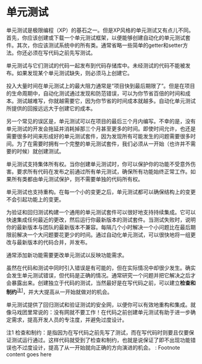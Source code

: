 <!-- # Unit Tests

Unit tests are one of the corner stones of Extreme Programming (XP). But unit tests XP style is a little different. First you should create or download a unit test framework to be able to create automated unit tests suites. Second you should test all classes in the system. Trivial getter and setter methods are usually omitted. You will also create your tests first, before the code.

Unit tests are released into the code repository along with the code they test. Code without tests may not be released. If a unit test is discovered to be missing it must be created at that time.

The biggest resistance to dedicating this amount of time to unit tests is a fast approaching deadline. But during the life of a project an automated test can save you a hundred times the cost to create it by finding and guarding against bugs. The harder the test is to write the more you need it because the greater your savings will be. Automated unit tests offer a pay back far greater than the cost of creation.

Another common misconception is that unit tests can be written in the last three months of  the project. Unfortunately, without the unit tests development drags on and eats up those last three months and then some. Even if the time is available good unit test suites take time to evolve. Discovering all the problems that can occur takes time. In order to have a complete unit test suite when you need it you must begin creating the tests today when you don't.

Unit tests enable collective ownership. When you create unit tests you guard your functionality from being accidentally harmed. Requiring all code to pass all unit tests before it can be released ensures all functionality always works. Individual code ownership is not required if all classes are guarded by unit tests.

Unit tests enable refactoring as well. After each small change the unit tests can verify that a change in structure did not introduce a change in functionality.

Building a single universal unit test suite for validation and regression testing enables frequent integration. It is possible to integrate any recent changes quickly then run your own latest version of the test suite. When a test fails your latest versions are incompatible with the team's latest versions. Fixing small problems every few hours takes less time than fixing huge problems just before the deadline. With automated unit tests it is possible to merge a set of changes with the latest released version and release in a short time.

Often adding new functionality will require changing the unit tests to reflect the functionality. 

While it is possible to introduce a bug in both the code and test it rarely happens in actual practice. It does occasionally happen that the test is wrong, but the code is right. This is revealed when the problem is investigated and is fixed. Creating tests independent of code, hopefully before code, sets up checks and balances and greatly improves the chances of getting it right the first time.

Unit Tests provide a safety net of regression tests and validation tests so that you can refactor and integrate effectively. As they say at the circus; never work without a net! Creating the unit test before the code helps even further by solidifying the requirements, improving developer focus, and avoid creeping elegance.

-->

# 单元测试

单元测试是极限编程（XP）的基石之一。但是XP风格的单元测试又有点儿不同。首先，你应该创建或下载一个单元测试框架，以便能够创建自动化的单元测试套件。其次，你应该测试系统中的所有类。通常省略一些简单的getter和setter方法。你还必须在写代码之前先写测试。

单元测试与它们测试的代码一起发布到代码存储库中。未经测试的代码不能被发布。如果发现某个单元测试缺失，则必须马上创建它。

投入大量时间在单元测试上的最大阻力通常是“项目快到最后期限了”。但是在项目的生命周期中，自动化测试通过发现和防范错误，可以为你节省百倍的时间和成本。测试越难写，你就越需要它，因为你节省的时间成本就越多。自动化单元测试所提供的回报远远大于创建它的成本。

另一个常见的误区是，单元测试可以在项目的最后三个月内编写。不幸的是，没有单元测试的开发会拖延并消耗掉那三个月甚至更多的时间。即使时间允许，也还是需要很多时间来形成好的单元测试套件，因为发现所有可能发生的问题需要很多时间。为了在需要时拥有一个完整的单元测试套件，我们必须从一开始（也许并不需要的时候）就创建测试。

单元测试支持集体所有权。当你创建单元测试时，你可以保护你的功能不受意外伤害。要求所有代码在发布之前通过所有单元测试，确保所有功能始终正常工作。如果所有类都由单元测试保护，则不需要单独的代码所有权。

单元测试也支持重构。在每一个小的变更之后，单元测试都可以确保结构上的变更不会引起功能上的变更。

为验证和回归测试构建一个通用的单元测试套件可以很好地支持持续集成。它可以快速集成任何最近的更改，然后运行你最新版本的测试套件。当测试失败时，说明你的最新版本与团队的最新版本不兼容。每隔几个小时解决一个小问题比在最后期限前解决一个大问题要花更少的时间。通过自动化单元测试，可以很快地将一组更改与最新版本的代码合并，并发布。

通常添加新功能需要更改单元测试以反映功能需求。

虽然在代码和测试中同时引入错误是有可能的，但在实际情况中却很少发生。确实会发生单元测试错误，但代码是正确的情况。通常研究一个问题并把它解决之后才会暴露出来。创建独立于代码的测试，当然最好是在写代码之前，可以建立**检查和制约**<sup>[注1](#checks_balances)</sup>，并大大提高从一开始就做对的机会。

单元测试提供了回归测试和验证测试的安全网，以便你可以有效地重构和集成。就像马戏团里常说的：没有网就不要工作！在代码之前创建单元测试有助于进一步确定需求，提高开发人员的专注度，并避免过度设计。

<a name="checks_balances">注1</a> 检查和制约：是指因为在写代码之前先写了测试，而在写代码时则要且仅要保证测试运行通过。这样代码就受到了检查和制约，也就是说保证了即不出现功能错误也不过度设计，提高了从一开始就向正确的方向演进的机会。
: Footnote content goes here